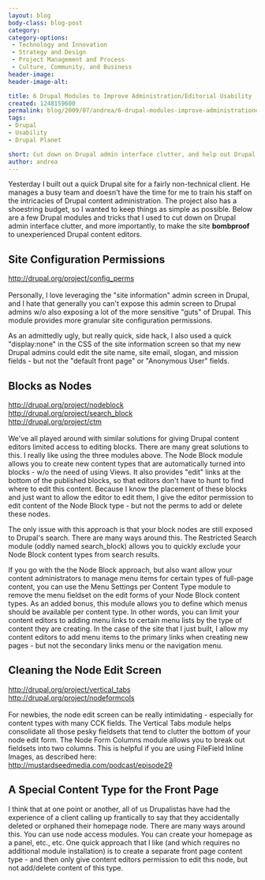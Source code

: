 ```yaml
---
layout: blog
body-class: blog-post
category:
category-options:
 - Technology and Innovation
 - Strategy and Design
 - Project Management and Process
 - Culture, Community, and Business
header-image:
header-image-alt:

title: 6 Drupal Modules to Improve Administration/Editorial Usability
created: 1248159600
permalink: blog/2009/07/andrea/6-drupal-modules-improve-administrationeditorial-usability/
tags:
- Drupal
- Usability
- Drupal Planet

short: Cut down on Drupal admin interface clutter, and help out Drupal content editors.
author: andrea
---
```

<p>Yesterday I built out a quick Drupal site for a fairly non-technical client. He manages a busy team and doesn't have the time for me to train his staff on the intricacies of Drupal content administration. The project also has a shoestring budget, so I wanted to keep things as simple as possible. Below are a few Drupal modules and tricks that I used to cut down on Drupal admin interface clutter, and more importantly, to make the site <b>bombproof</b> to unexperienced Drupal content editors.</p>

<h2>Site Configuration Permissions</h2>
<p><a href="http://drupal.org/project/config_perms" title="http://drupal.org/project/config_perms">http://drupal.org/project/config_perms</a><br />
<br />
Personally, I love leveraging the "site information" admin screen in Drupal, and I hate that generally you can't expose this admin screen to Drupal admins w/o also exposing a lot of the more sensitive "guts" of Drupal. This module provides more granular site configuration permissions.</p>
<p>As an admittedly ugly, but really quick, side hack, I also used a quick "display:none" in the CSS of the site information screen so that my new Drupal admins could edit the site name, site email, slogan, and mission fields - but not the "default front page" or "Anonymous User" fields.</p>
<h2>Blocks as Nodes</h2>
<p><a href="http://drupal.org/project/nodeblock" title="http://drupal.org/project/nodeblock">http://drupal.org/project/nodeblock</a><br />
<a href="http://drupal.org/project/search_block" title="http://drupal.org/project/search_block">http://drupal.org/project/search_block</a><br />
<a href="http://drupal.org/project/ctm" title="http://drupal.org/project/ctm">http://drupal.org/project/ctm</a><br />

<br />
We've all played around with similar solutions for giving Drupal content editors limited access to editing blocks. There are many great solutions to this. I really like using the three modules above. The Node Block module allows you to create new content types that are automatically turned into blocks - w/o the need of using Views. It also provides "edit" links at the bottom of the published blocks, so that editors don't have to hunt to find where to edit this content. Because I know the placement of these blocks and just want to allow the editor to edit them, I give the editor permission to edit content of the Node Block type - but not the perms to add or delete these nodes.</p>
<p>The only issue with this approach is that your block nodes are still exposed to Drupal's search. There are many ways around this. The Restricted Search module (oddly named search_block) allows you to quickly exclude your Node Block content types from search results.</p>
<p>If you go with the the Node Block approach, but also want allow your content administrators to manage menu items for certain types of full-page content, you can use the Menu Settings per Content Type module to remove the menu fieldset on the edit forms of your Node Block content types. As an added bonus, this module allows you to define which menus should be available per content type. In other words, you can limit your content editors to adding menu links to certain menu lists by the type of content they are creating. In the case of the site that I just built, I allow my content editors to add menu items to the primary links when creating new pages - but not the secondary links menu or the navigation menu.</p>
<h2>Cleaning the Node Edit Screen</h2>
<p><a href="http://drupal.org/project/vertical_tabs" title="http://drupal.org/project/vertical_tabs">http://drupal.org/project/vertical_tabs</a><br />
<a href="http://drupal.org/project/nodeformcols" title="http://drupal.org/project/nodeformcols">http://drupal.org/project/nodeformcols</a><br />
<br />
For newbies, the node edit screen can be really intimidating - especially for content types with many CCK fields. The Vertical Tabs module helps consolidate all those pesky fieldsets that tend to clutter the bottom of your node edit form. The Node Form Columns module allows you to break out fieldsets into two columns. This is helpful if you are using FileField Inline Images, as described here: <a href="http://mustardseedmedia.com/podcast/episode29" title="http://mustardseedmedia.com/podcast/episode29">http://mustardseedmedia.com/podcast/episode29</a></p>

<h2>A Special Content Type for the Front Page</h2>
<p>I think that at one point or another, all of us Drupalistas have had the experience of a client calling up frantically to say that they accidentally deleted or orphaned their homepage node. There are many ways around this. You can use node access modules. You can create your homepage as a panel, etc., etc. One quick approach that I like (and which requires no additional module installation) is to create a separate front page content type - and then only give content editors permission to edit this node, but not add/delete content of this type.</p>
